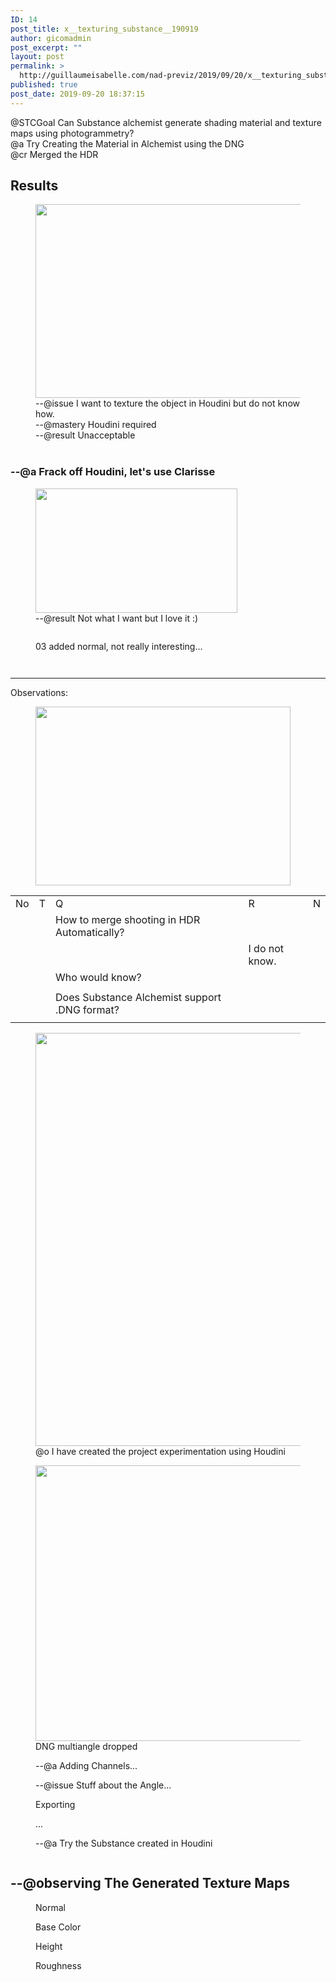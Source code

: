 ```yaml
---
ID: 14
post_title: x__texturing_substance__190919
author: gicomadmin
post_excerpt: ""
layout: post
permalink: >
  http://guillaumeisabelle.com/nad-previz/2019/09/20/x__texturing_substance__190919/
published: true
post_date: 2019-09-20 18:37:15
---
```

<!-- wp:paragraph -->
<p> @STCGoal&nbsp;Can&nbsp;Substance&nbsp;alchemist&nbsp;generate&nbsp;shading&nbsp;material&nbsp;and&nbsp;texture&nbsp;maps&nbsp;using&nbsp;photogrammetry? <br>@a Try Creating the Material in Alchemist using the DNG<br>@cr Merged the HDR<br></p>
<!-- /wp:paragraph -->

<!-- wp:heading -->
<h2>Results</h2>
<!-- /wp:heading -->

<!-- wp:image {"id":53,"width":607,"height":310} -->
<figure class="wp-block-image is-resized"><img src="http://guillaumeisabelle.com/nad-previz/wp-content/uploads/sites/19/2019/09/image-12.png" alt="" class="wp-image-53" width="607" height="310"/><figcaption>--@issue I want to texture the object in Houdini but do not know how.<br>--@mastery Houdini required<br>--@result Unacceptable<br><br></figcaption></figure>
<!-- /wp:image -->

<!-- wp:heading {"level":3} -->
<h3>--@a Frack off Houdini, let's use Clarisse</h3>
<!-- /wp:heading -->

<!-- wp:image {"id":68,"align":"center","width":323,"height":199} -->
<div class="wp-block-image"><figure class="aligncenter is-resized"><img src="http://guillaumeisabelle.com/nad-previz/wp-content/uploads/sites/19/2019/09/image-19.png" alt="" class="wp-image-68" width="323" height="199"/><figcaption>--@result Not what I want but I love it :)</figcaption></figure></div>
<!-- /wp:image -->

<!-- wp:image {"id":66} -->
<figure class="wp-block-image"><img src="http://guillaumeisabelle.com/nad-previz/wp-content/uploads/sites/19/2019/09/image-18-1024x517.png" alt="" class="wp-image-66"/></figure>
<!-- /wp:image -->

<!-- wp:image {"id":63} -->
<figure class="wp-block-image"><img src="http://guillaumeisabelle.com/nad-previz/wp-content/uploads/sites/19/2019/09/image-16-1024x527.png" alt="" class="wp-image-63"/><figcaption>03 added normal, not really interesting...</figcaption></figure>
<!-- /wp:image -->

<!-- wp:image {"id":62} -->
<figure class="wp-block-image"><img src="http://guillaumeisabelle.com/nad-previz/wp-content/uploads/sites/19/2019/09/image-15-1024x421.png" alt="" class="wp-image-62"/></figure>
<!-- /wp:image -->

<!-- wp:image {"id":59} -->
<figure class="wp-block-image"><img src="http://guillaumeisabelle.com/nad-previz/wp-content/uploads/sites/19/2019/09/image-14-1024x440.png" alt="" class="wp-image-59"/></figure>
<!-- /wp:image -->

<!-- wp:separator -->
<hr class="wp-block-separator"/>
<!-- /wp:separator -->

<!-- wp:paragraph -->
<p>Observations: </p>
<!-- /wp:paragraph -->

<!-- wp:image {"id":20,"width":408,"height":286} -->
<figure class="wp-block-image is-resized"><img src="http://guillaumeisabelle.com/nad-previz/wp-content/uploads/sites/19/2019/09/image-2.png" alt="" class="wp-image-20" width="408" height="286"/></figure>
<!-- /wp:image -->

<!-- wp:table -->
<table class="wp-block-table"><tbody><tr><td>No</td><td>T</td><td>Q</td><td>R</td><td>N</td></tr><tr><td></td><td></td><td>How to merge shooting in HDR Automatically?</td><td></td><td></td></tr><tr><td></td><td></td><td></td><td>I do not know.</td><td></td></tr><tr><td></td><td></td><td>Who would know?</td><td></td><td></td></tr><tr><td></td><td></td><td></td><td></td><td></td></tr><tr><td></td><td></td><td>Does Substance Alchemist support .DNG format?</td><td></td><td></td></tr><tr><td></td><td></td><td></td><td></td><td></td></tr></tbody></table>
<!-- /wp:table -->

<!-- wp:image {"id":18,"width":489,"height":661,"linkDestination":"custom"} -->
<figure class="wp-block-image is-resized"><a href="https://www.google.com/search?q=create+project+using+houdini&amp;rlz=1C1CHBF_enCA851CA851&amp;oq=create+project+using+houdini&amp;aqs=chrome..69i57.3464j0j7&amp;sourceid=chrome&amp;ie=UTF-8" target="_blank" rel="noreferrer noopener"><img src="http://guillaumeisabelle.com/nad-previz/wp-content/uploads/sites/19/2019/09/image-1-757x1024.png" alt="" class="wp-image-18" width="489" height="661"/></a><figcaption>@o I have created the project experimentation using Houdini</figcaption></figure>
<!-- /wp:image -->

<!-- wp:image {"id":32,"width":680,"height":441} -->
<figure class="wp-block-image is-resized"><img src="http://guillaumeisabelle.com/nad-previz/wp-content/uploads/sites/19/2019/09/image-5-1024x664.png" alt="" class="wp-image-32" width="680" height="441"/><figcaption>DNG multiangle dropped</figcaption></figure>
<!-- /wp:image -->

<!-- wp:image {"id":34} -->
<figure class="wp-block-image"><img src="http://guillaumeisabelle.com/nad-previz/wp-content/uploads/sites/19/2019/09/image-6-321x1024.png" alt="" class="wp-image-34"/><figcaption>--@a Adding Channels...</figcaption></figure>
<!-- /wp:image -->

<!-- wp:image {"id":36} -->
<figure class="wp-block-image"><img src="http://guillaumeisabelle.com/nad-previz/wp-content/uploads/sites/19/2019/09/image-7.png" alt="" class="wp-image-36"/><figcaption>--@issue Stuff about the Angle...</figcaption></figure>
<!-- /wp:image -->

<!-- wp:image {"id":38} -->
<figure class="wp-block-image"><img src="http://guillaumeisabelle.com/nad-previz/wp-content/uploads/sites/19/2019/09/image-8-1024x942.png" alt="" class="wp-image-38"/><figcaption>Exporting<br></figcaption></figure>
<!-- /wp:image -->

<!-- wp:image {"id":40} -->
<figure class="wp-block-image"><img src="http://guillaumeisabelle.com/nad-previz/wp-content/uploads/sites/19/2019/09/image-9.png" alt="" class="wp-image-40"/><figcaption>...</figcaption></figure>
<!-- /wp:image -->

<!-- wp:image {"id":42} -->
<figure class="wp-block-image"><img src="http://guillaumeisabelle.com/nad-previz/wp-content/uploads/sites/19/2019/09/image-10-1024x483.png" alt="" class="wp-image-42"/><figcaption>--@a Try the Substance created in Houdini</figcaption></figure>
<!-- /wp:image -->

<!-- wp:image {"id":44} -->
<figure class="wp-block-image"><img src="http://guillaumeisabelle.com/nad-previz/wp-content/uploads/sites/19/2019/09/image-11-1024x411.png" alt="" class="wp-image-44"/></figure>
<!-- /wp:image -->

<!-- wp:heading -->
<h2>--@observing The Generated Texture Maps</h2>
<!-- /wp:heading -->

<!-- wp:image {"id":47} -->
<figure class="wp-block-image"><img src="http://guillaumeisabelle.com/nad-previz/wp-content/uploads/sites/19/2019/09/tex__x__texturing_substance__190919__01__first_try__substance_shop_Normal.png" alt="" class="wp-image-47"/><figcaption>Normal</figcaption></figure>
<!-- /wp:image -->

<!-- wp:image {"id":46} -->
<figure class="wp-block-image"><img src="http://guillaumeisabelle.com/nad-previz/wp-content/uploads/sites/19/2019/09/tex__x__texturing_substance__190919__01__first_try__substance_shop_Base-Color.png" alt="" class="wp-image-46"/><figcaption>Base Color</figcaption></figure>
<!-- /wp:image -->

<!-- wp:image {"id":48} -->
<figure class="wp-block-image"><img src="http://guillaumeisabelle.com/nad-previz/wp-content/uploads/sites/19/2019/09/tex__x__texturing_substance__190919__01__first_try__substance_shop_Height.png" alt="" class="wp-image-48"/><figcaption>Height</figcaption></figure>
<!-- /wp:image -->

<!-- wp:image {"id":51} -->
<figure class="wp-block-image"><img src="http://guillaumeisabelle.com/nad-previz/wp-content/uploads/sites/19/2019/09/tex__x__texturing_substance__190919__01__first_try__substance_shop_Roughness.png" alt="" class="wp-image-51"/><figcaption>Roughness</figcaption></figure>
<!-- /wp:image -->

<!-- wp:paragraph -->
<p></p>
<!-- /wp:paragraph -->